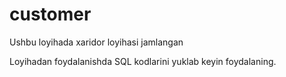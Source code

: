 # customer
Ushbu loyihada xaridor loyihasi jamlangan

Loyihadan foydalanishda SQL kodlarini yuklab keyin foydalaning.
